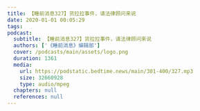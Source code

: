 ```yaml
---
title: 【睡前消息327】货拉拉事件，请法律顾问来说
date: 2020-01-01 00:05:29
tags:
podcast:
  subtitle: 【睡前消息327】货拉拉事件，请法律顾问来说
  authors: ['《睡前消息》编辑部']
  cover: /podcasts/main/assets/logo.png
  duration: 1361
  media:
    url: https://podstatic.bedtime.news/main/301-400/327.mp3
    size: 32660928
    type: audio/mpeg
  chapters: null
  references: null
---
```


